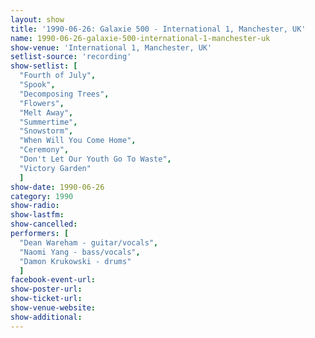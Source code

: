 ```yaml
---
layout: show
title: '1990-06-26: Galaxie 500 - International 1, Manchester, UK'
name: 1990-06-26-galaxie-500-international-1-manchester-uk
show-venue: 'International 1, Manchester, UK'
setlist-source: 'recording'
show-setlist: [
  "Fourth of July",
  "Spook",
  "Decomposing Trees",
  "Flowers",
  "Melt Away",
  "Summertime",
  "Snowstorm",
  "When Will You Come Home",
  "Ceremony",
  "Don't Let Our Youth Go To Waste",
  "Victory Garden"
  ]
show-date: 1990-06-26
category: 1990
show-radio: 
show-lastfm: 
show-cancelled: 
performers: [
  "Dean Wareham - guitar/vocals",
  "Naomi Yang - bass/vocals",
  "Damon Krukowski - drums"
  ]
facebook-event-url: 
show-poster-url: 
show-ticket-url: 
show-venue-website: 
show-additional: 
---
```



